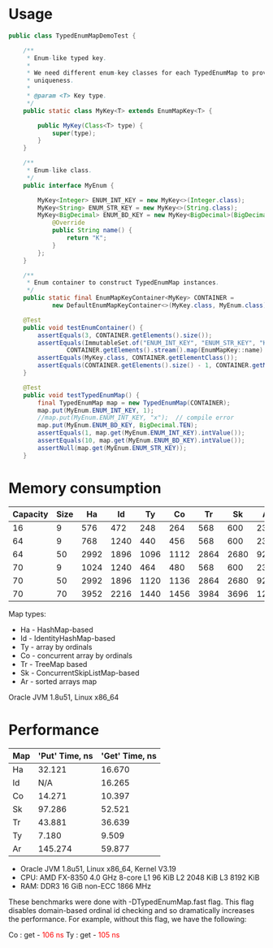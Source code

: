# Usage

```java
public class TypedEnumMapDemoTest {

    /**
     * Enum-like typed key.
     *
     * We need different enum-key classes for each TypedEnumMap to provide ordinal-based enum
     * uniqueness.
     *
     * @param <T> Key type.
     */
    public static class MyKey<T> extends EnumMapKey<T> {

        public MyKey(Class<T> type) {
            super(type);
        }
    }

    /**
     * Enum-like class.
     */
    public interface MyEnum {

        MyKey<Integer> ENUM_INT_KEY = new MyKey<>(Integer.class);
        MyKey<String> ENUM_STR_KEY = new MyKey<>(String.class);
        MyKey<BigDecimal> ENUM_BD_KEY = new MyKey<BigDecimal>(BigDecimal.class) {
            @Override
            public String name() {
                return "K";
            }
        };
    }

    /**
     * Enum container to construct TypedEnumMap instances.
     */
    public static final EnumMapKeyContainer<MyKey> CONTAINER =
            new DefaultEnumMapKeyContainer<>(MyKey.class, MyEnum.class);

    @Test
    public void testEnumContainer() {
        assertEquals(3, CONTAINER.getElements().size());
        assertEquals(ImmutableSet.of("ENUM_INT_KEY", "ENUM_STR_KEY", "K"),
                CONTAINER.getElements().stream().map(EnumMapKey::name).collect(Collectors.toSet()));
        assertEquals(MyKey.class, CONTAINER.getElementClass());
        assertEquals(CONTAINER.getElements().size() - 1, CONTAINER.getMaxOrdinal());
    }

    @Test
    public void testTypedEnumMap() {
        final TypedEnumMap map = new TypedEnumMap(CONTAINER);
        map.put(MyEnum.ENUM_INT_KEY, 1);
        //map.put(MyEnum.ENUM_INT_KEY, "x");  // compile error
        map.put(MyEnum.ENUM_BD_KEY, BigDecimal.TEN);
        assertEquals(1, map.get(MyEnum.ENUM_INT_KEY).intValue());
        assertEquals(10, map.get(MyEnum.ENUM_BD_KEY).intValue());
        assertNull(map.get(MyEnum.ENUM_STR_KEY));
    }
```

# Memory consumption

|  Capacity|      Size|        Ha|        Id|        Ty|        Co|        Tr|        Sk|        Ar|
|----------|----------|----------|----------|----------|----------|----------|----------|----------|
|        16|         9|       576|       472|       248|       264|       568|       600|       232|
|        64|         9|       768|      1240|       440|       456|       568|       600|       232|
|        64|        50|      2992|      1896|      1096|      1112|      2864|      2680|       920|
|        70|         9|      1024|      1240|       464|       480|       568|       600|       232|
|        70|        50|      2992|      1896|      1120|      1136|      2864|      2680|       920|
|        70|        70|      3952|      2216|      1440|      1456|      3984|      3696|      1272|

Map types:

* Ha - HashMap-based
* Id - IdentityHashMap-based
* Ty - array by ordinals
* Co - concurrent array by ordinals
* Tr - TreeMap based
* Sk - ConcurrentSkipListMap-based
* Ar - sorted arrays map

Oracle JVM 1.8u51, Linux x86_64

# Performance

| Map | 'Put' Time, ns | 'Get' Time, ns |
|-----|----------------|----------------|
| Ha  |        32.121  |       16.670   |
| Id  |           N/A  |       16.265   |
| Co  |        14.271  |       10.397   |
| Sk  |        97.286  |       52.521   |
| Tr  |        43.881  |       36.639   |
| Ty  |         7.180  |        9.509   |
| Ar  |       145.274  |       59.877   |

- Oracle JVM 1.8u51, Linux x86_64, Kernel V3.19
- CPU: AMD FX-8350 4.0 GHz 8-core L1 96 KiB L2 2048 KiB L3 8192 KiB
- RAM: DDR3 16 GiB non-ECC 1866 MHz

These benchmarks were done with -DTypedEnumMap.fast flag. This flag disables domain-based ordinal id checking and so dramatically increases the performance. For example, without this flag, we have the following:

Co : get - <font color='red'>106 ns</font>
Ty : get - <font color='red'>105 ns</font>
